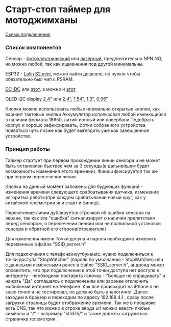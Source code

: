 # Старт-стоп таймер для мотоджимханы
[Схема подключения](https://github.com/VeZhD/sw-telemetry/blob/main/sw_client_LCD-I2C-1602/sw_client_LCD-I2C-1602_connection%20scheme.png)

### Список компонентов

Сенсор - [фотоэлектрический](https://aliexpress.ru/item/4000725631263.html?spm=a2g0s.12269583.0.0.7c5865fcqwORDu&sku_id=10000006378321382) или [лазерный](https://aliexpress.ru/item/1005002273898725.html?spm=a2g2w.orderdetail.0.0.18424aa6WVS9s4&sku_id=12000019867321862), предпочтительно NPN NO, но можно любой, так как ищменения под другой минимальны.

ESP32 - [Lolin S2 mini](https://aliexpress.ru/item/1005003145192016.html?sku_id=12000024338777694), можно найти дешевле, но нужно чтобы обязательно был чип с PSRAM.

[DC-DC]([https://aliexpress.ru/item/1005002525645136.html](https://aliexpress.ru/item/1005001578810552.html?sku_id=12000016666979656)) или [этот](https://aliexpress.ru/item/10000000656280.html?sku_id=20000000002551824), а можно и  [этот](https://aliexpress.ru/item/1005003249843639.html?sku_id=12000024854854504)

OLED I2C display [2.4"](https://aliexpress.ru/item/1005005867315821.html?sku_id=12000034633566861) или [2.4"](https://aliexpress.ru/item/1005001565591155.html), [1.54"](https://aliexpress.ru/item/1005005317314760.html?sku_id=12000032606581542), [1.3"](https://aliexpress.ru/item/1005005438758215.html?sku_id=12000033085858096), [0.96"](https://aliexpress.ru/item/1005001603008505.html?sku_id=12000016754783852)

Кнопки можно использовать любые нормально открытые кнопки, как вариант тактовые кнопки
Аккумулятор использовал любой именющийся в наличии формата 18650, литий-ионный или повербанк
Подобрать корпус и хорошо зафиксировать, фотки собранного устройства появяться чуть позже как будет выглядить уже как завершенное устройство.

### Принцип работы

Таймер стартует при первом прохождении линии сенсора и не может быть остановлен быстрее чем за 3 секунды(в дальнейшем будет возможность изменения этого времени). Финиш фиксируется так же при первом пересечении линии.

Кнопки на данный момент заложены для будующих функций - изменения времени следующего срабоатывания датчика, изменение алгоритма работы(при каждом срабатывании новый круг, как у китайской телеметрии или старт и финиш). 

Пересечение линии дублируется строчкой об ошибки сенсора на экране, так как эта "ошибка" сигнализирует о наличии препятствия перед сенсором, о пересечении линиии или не правильной установки сенсора и обратной его сторона(отражателя)

Для изменения имени Точки досупа и пароля необходимо изменить переменные в файле "SSID_server.h"

Для подключения с телефона\ноутбука\etc. нужно подключиться к точки доступа "StopWatcher" (пароль по умолчанию - StopWatcher) или с даннсыми изменеными ранее в файле "SSID_server.h", андроид может оповестить, что при подключении к этой точки доступа нет доступа к интернету - необходимо поставить галочку - "Больше не спрашивать" и нажать "Да" соглашаясь с подключеним или заранее отключить мобильный интернет на телефоне. Как все происходит на iPhone я не знаю точно и не тестировал, но должно быть аналогично. Далее заходим в браузер и переходим по адресу 192.168.4.1 , сразу после загрузки страницы будет отображение времени. Так же в прошивке есть DNS, так что можно в строке ввода url можно ввести любые символы и "/" - например "str675/" и также должны загрузиться страничка телеметрии.
